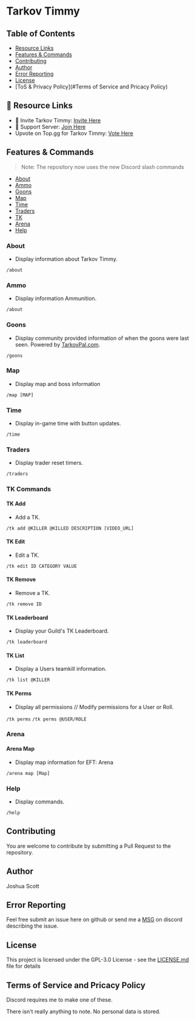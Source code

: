 # Tarkov Timmy

## Table of Contents
* [Resource Links](#resource-links)
* [Features & Commands](#features--commands)
* [Contributing](#contributing)
* [Author](#author)
* [Error Reporting](#error-reporting)
* [License](#license)
* [ToS & Privacy Policy](#Terms of Service and Pricacy Policy)

## 🔗 Resource Links
- 🤖 Invite Tarkov Timmy: [Invite Here](https://discord.com/oauth2/authorize?client_id=815600918287613962&permissions=2048&scope=bot%20applications.commands)
- 🤝 Support Server: [Join Here](https://discord.gg/CC9v5aXNyY)
-  Upvote on Top.gg for Tarkov Timmy: [Vote Here](https://top.gg/bot/815600918287613962/vote)

## Features & Commands
> Note: The repository now uses the new Discord slash commands

* [About](#about)
* [Ammo](#ammo)
* [Goons](#goons)
* [Map](#map)
* [Time](#time)
* [Traders](#traders)
* [TK](#tk)
* [Arena](#arena)
* [Help](#help)

### About
* Display information about Tarkov Timmy.

`/about`

### Ammo
* Display information Ammunition.

`/about`

### Goons
* Display community provided information of when the goons were last seen. Powered by [TarkovPal.com](https://tarkovpal.com).

`/goons`

### Map
* Display map and boss information

`/map [MAP]`

### Time
* Display in-game time with button updates.

`/time`

### Traders
* Display trader reset timers.

`/traders`

### TK Commands

#### TK Add
* Add a TK.

`/tk add @KILLER @KILLED DESCRIPTION [VIDEO_URL]`

#### TK Edit
* Edit a TK.

`/tk edit ID CATEGORY VALUE`

#### TK Remove
* Remove a TK.

`/tk remove ID`

#### TK Leaderboard
* Display your Guild's TK Leaderboard.

`/tk leaderboard`

#### TK List
* Display a Users teamkill information.

`/tk list @KILLER`

#### TK Perms
* Display all permissions // Modify permissions for a User or Roll.

`/tk perms`
`/tk perms @USER/ROLE`

### Arena

#### Arena Map
* Display map information for EFT: Arena

`/arena map [Map]`

### Help
* Display commands.

`/help`

## Contributing
You are welcome to contribute by submitting a Pull Request to the repository.

## Author
Joshua Scott

## Error Reporting
Feel free submit an issue here on github or send me a [MSG](https://discordapp.com/users/170925319518158848/) on discord describing the issue.

## License
This project is licensed under the GPL-3.0 License - see the [LICENSE.md](LICENSE) file for details

## Terms of Service and Pricacy Policy
Discord requires me to make one of these.

There isn't really anything to note. No personal data is stored.
